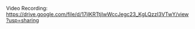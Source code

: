 Video Recording: 
https://drive.google.com/file/d/17jlKRTtjIwWccJegc23_KgLQzzI3VTwY/view?usp=sharing
